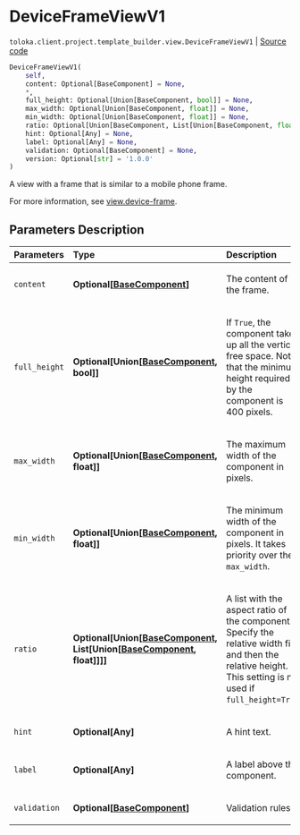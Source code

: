 # DeviceFrameViewV1
`toloka.client.project.template_builder.view.DeviceFrameViewV1` | [Source code](https://github.com/Toloka/toloka-kit/blob/v1.2.1/src/client/project/template_builder/view.py#L147)

```python
DeviceFrameViewV1(
    self,
    content: Optional[BaseComponent] = None,
    *,
    full_height: Optional[Union[BaseComponent, bool]] = None,
    max_width: Optional[Union[BaseComponent, float]] = None,
    min_width: Optional[Union[BaseComponent, float]] = None,
    ratio: Optional[Union[BaseComponent, List[Union[BaseComponent, float]]]] = None,
    hint: Optional[Any] = None,
    label: Optional[Any] = None,
    validation: Optional[BaseComponent] = None,
    version: Optional[str] = '1.0.0'
)
```

A view with a frame that is similar to a mobile phone frame.


For more information, see [view.device-frame](https://toloka.ai/docs/template-builder/reference/view.device-frame).

## Parameters Description

| Parameters | Type | Description |
| :----------| :----| :-----------|
`content`|**Optional\[[BaseComponent](toloka.client.project.template_builder.base.BaseComponent.md)\]**|<p>The content of the frame.</p>
`full_height`|**Optional\[Union\[[BaseComponent](toloka.client.project.template_builder.base.BaseComponent.md), bool\]\]**|<p>If `True`, the component takes up all the vertical free space. Note, that the minimum height required by the component is 400 pixels.</p>
`max_width`|**Optional\[Union\[[BaseComponent](toloka.client.project.template_builder.base.BaseComponent.md), float\]\]**|<p>The maximum width of the component in pixels.</p>
`min_width`|**Optional\[Union\[[BaseComponent](toloka.client.project.template_builder.base.BaseComponent.md), float\]\]**|<p>The minimum width of the component in pixels. It takes priority over the `max_width`.</p>
`ratio`|**Optional\[Union\[[BaseComponent](toloka.client.project.template_builder.base.BaseComponent.md), List\[Union\[[BaseComponent](toloka.client.project.template_builder.base.BaseComponent.md), float\]\]\]\]**|<p>A list with the aspect ratio of the component. Specify the relative width first and then the relative height. This setting is not used if `full_height=True`.</p>
`hint`|**Optional\[Any\]**|<p>A hint text.</p>
`label`|**Optional\[Any\]**|<p>A label above the component.</p>
`validation`|**Optional\[[BaseComponent](toloka.client.project.template_builder.base.BaseComponent.md)\]**|<p>Validation rules.</p>
